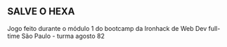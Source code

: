 ## SALVE O HEXA

Jogo feito durante o módulo 1 do bootcamp da Ironhack de Web Dev full-time São Paulo - turma agosto 82
